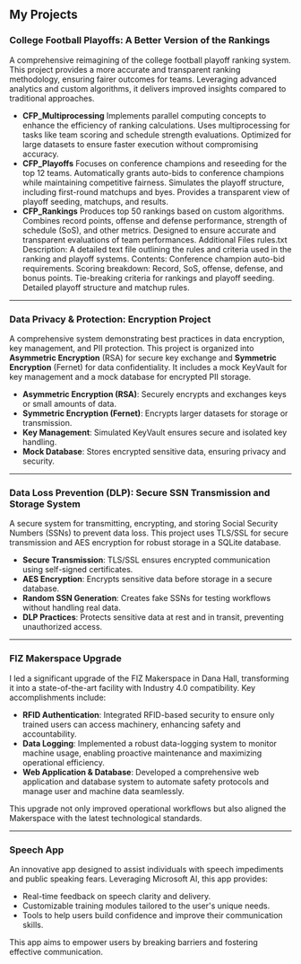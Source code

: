 ## My Projects

### College Football Playoffs: A Better Version of the Rankings

A comprehensive reimagining of the college football playoff ranking system. This project provides a more accurate and transparent ranking methodology, ensuring fairer outcomes for teams. Leveraging advanced analytics and custom algorithms, it delivers improved insights compared to traditional approaches.

- **CFP_Multiprocessing**
  Implements parallel computing concepts to enhance the efficiency of ranking calculations.
  Uses multiprocessing for tasks like team scoring and schedule strength evaluations.
  Optimized for large datasets to ensure faster execution without compromising accuracy.
- **CFP_Playoffs**
  Focuses on conference champions and reseeding for the top 12 teams.
  Automatically grants auto-bids to conference champions while maintaining competitive fairness.
  Simulates the playoff structure, including first-round matchups and byes.
  Provides a transparent view of playoff seeding, matchups, and results.
- **CFP_Rankings**
  Produces top 50 rankings based on custom algorithms.
  Combines record points, offense and defense performance, strength of schedule (SoS), and other metrics.
  Designed to ensure accurate and transparent evaluations of team performances.
  Additional Files
  rules.txt
  Description: A detailed text file outlining the rules and criteria used in the ranking and playoff systems.
  Contents:
  Conference champion auto-bid requirements.
  Scoring breakdown: Record, SoS, offense, defense, and bonus points.
  Tie-breaking criteria for rankings and playoff seeding.
  Detailed playoff structure and matchup rules.

---

### Data Privacy & Protection: Encryption Project

A comprehensive system demonstrating best practices in data encryption, key management, and PII protection. This project is organized into **Asymmetric Encryption** (RSA) for secure key exchange and **Symmetric Encryption** (Fernet) for data confidentiality. It includes a mock KeyVault for key management and a mock database for encrypted PII storage.

- **Asymmetric Encryption (RSA)**: Securely encrypts and exchanges keys or small amounts of data.
- **Symmetric Encryption (Fernet)**: Encrypts larger datasets for storage or transmission.
- **Key Management**: Simulated KeyVault ensures secure and isolated key handling.
- **Mock Database**: Stores encrypted sensitive data, ensuring privacy and security.

---

### Data Loss Prevention (DLP): Secure SSN Transmission and Storage System

A secure system for transmitting, encrypting, and storing Social Security Numbers (SSNs) to prevent data loss. This project uses TLS/SSL for secure transmission and AES encryption for robust storage in a SQLite database.

- **Secure Transmission**: TLS/SSL ensures encrypted communication using self-signed certificates.
- **AES Encryption**: Encrypts sensitive data before storage in a secure database.
- **Random SSN Generation**: Creates fake SSNs for testing workflows without handling real data.
- **DLP Practices**: Protects sensitive data at rest and in transit, preventing unauthorized access.

---

### FIZ Makerspace Upgrade

I led a significant upgrade of the FIZ Makerspace in Dana Hall, transforming it into a state-of-the-art facility with Industry 4.0 compatibility. Key accomplishments include:

- **RFID Authentication**: Integrated RFID-based security to ensure only trained users can access machinery, enhancing safety and accountability.
- **Data Logging**: Implemented a robust data-logging system to monitor machine usage, enabling proactive maintenance and maximizing operational efficiency.
- **Web Application & Database**: Developed a comprehensive web application and database system to automate safety protocols and manage user and machine data seamlessly.

This upgrade not only improved operational workflows but also aligned the Makerspace with the latest technological standards.

---

### Speech App

An innovative app designed to assist individuals with speech impediments and public speaking fears. Leveraging Microsoft AI, this app provides:

- Real-time feedback on speech clarity and delivery.
- Customizable training modules tailored to the user's unique needs.
- Tools to help users build confidence and improve their communication skills.

This app aims to empower users by breaking barriers and fostering effective communication.
